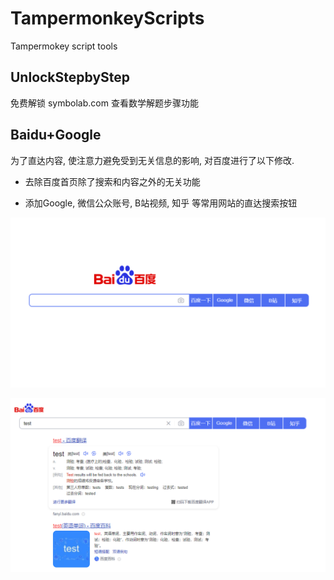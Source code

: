 # TampermonkeyScripts
Tampermokey script tools

## UnlockStepbyStep

免费解锁 symbolab.com 查看数学解题步骤功能

## Baidu+Google

为了直达内容, 使注意力避免受到无关信息的影响, 对百度进行了以下修改.

- 去除百度首页除了搜索和内容之外的无关功能

-  添加Google, 微信公众账号, B站视频, 知乎 等常用网站的直达搜索按钮

![image-20220612161005709](README.assets/image-20220612161005709.png)

![image-20220612161532257](README.assets/image-20220612161532257.png)




